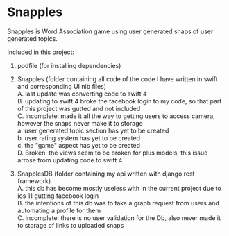 ﻿# Snapples
Snapples is Word Association game using user generated snaps of user generated topics.

Included in this project:
  1. podfile (for installing dependencies)
  
  2. Snapples (folder containing all code of the code I have written in swift and corresponding UI nib files)<br />
    A. last update was converting code to swift 4<br />
    B. updating to swift 4 broke the facebook login to my code,  so that part of this project was gutted and not included<br />
    C. incomplete: made it all the way to getting users to access camera,  however the snaps never make it to storage<br />
       a.  user generated topic section has yet to be created<br />
       b.  user rating system has yet to be created<br />
       c.  the "game" aspect has yet to be created<br />
    D. Broken: the views seem to be broken for plus models,  this issue arrose from updating code to swift 4<br />
    
  3. SnapplesDB (folder containing my api written with django rest framework)<br />
    A. this db has become mostly useless with in the current project due to ios 11 gutting facebook login<br />
    B. the intentions of this db was to take a graph request from users and automating a profile for them<br />
    C. incomplete: there is no user validation for the Db, also never made it to storage of links to uploaded snaps<br />
    








